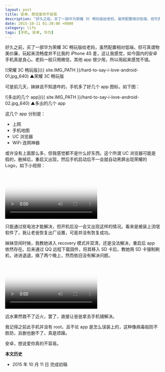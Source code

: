 ```yaml
---
layout: post
title: 安卓，想说爱你不容易
description: "好久之前，买了一部华为荣耀 3C 畅玩版给老妈，虽然配置相对低端，但可真谓物美价廉，玩起来流畅度并不比我的 iPhone 4S 差，这让我感觉，如今国内的安卓手机真是良心。老妈一般只用微信，其他 app 很少用，所以用起来感觉不错。"
date: 2015-10-11 01:30:00 +0800
category: life
tags: [手机, 安卓, 华为]
---
```


好久之前，买了一部华为荣耀 3C 畅玩版给老妈，虽然配置相对低端，但可真谓物美价廉，玩起来流畅度并不比我的 iPhone 4S 差，这让我感觉，如今国内的安卓手机真是良心。老妈一般只用微信，其他 app 很少用，所以用起来感觉不错。

![荣耀 3C 畅玩版]({{ site.IMG_PATH }}/hard-to-say-i-love-android-01.jpg_640)
&#9650;荣耀 3C 畅玩版

可是前几天，妹妹说不知道咋的，手机多了好几个 app 图标，如下图：

![多出的几个 app]({{ site.IMG_PATH }}/hard-to-say-i-love-android-02.jpg_640)
&#9650;多出的几个 app

这几个 app 分别是：

* 上网
* 手机地图
* UC 浏览器
* WiFi 连网神器

或许没有上面那么多，但我感觉都不是什么好东西。这个所谓 UC 浏览器可能是假的，删掉后，重启又出现，然后手机启动后不一会就自动黑屏出现荣耀的 Logo，如下小视频：

<video class="video" poster="{{ site.IMG_PATH }}/hard-to-say-i-love-android-03.jpg" controls="">
  <source src="{{ site.IMG_PATH }}/hard-to-say-i-love-android-01.mp4" type="video/mp4" />
  <source src="{{ site.IMG_PATH }}/hard-to-say-i-love-android-01.webm" type="video/webm" />
  <source src="{{ site.IMG_PATH }}/hard-to-say-i-love-android-01.ogv" type="video/ogg" />
  <embed src="{{ site.IMG_PATH }}/flvplayer.swf" allowFullScreen="true" FlashVars="vcastr_file={{ site.IMG_PATH }}/hard-to-say-i-love-android-01.flv&IsAutoPlay=0&IsContinue=1" quality="high" pluginspage="http://www.macromedia.com/go/getflashplayer" type="application/x-shockwave-flash" width="320" height="240"></embed>  
</video>

只能通过抠电池才能解决，但开机后没一会又出现这样的情况。看来是被装上流氓软件了，我让老爸恢复出厂设置，可是并没有恢复成功。

妹妹空闲时候，我教她进入 recovery 模式并双清，还是没法解决，重启后 app 依然存在。后来通过 QQ 远程下载固件，将其移入 SD 卡后，教她用 SD 卡强制刷机，进进退退，搞了两个晚上，然而依旧没有解决问题。

<video class="video" poster="{{ site.IMG_PATH }}/hard-to-say-i-love-android-04.jpg" controls="">
  <source src="{{ site.IMG_PATH }}/hard-to-say-i-love-android-02.mp4" type="video/mp4" />
  <source src="{{ site.IMG_PATH }}/hard-to-say-i-love-android-02.webm" type="video/webm" />
  <source src="{{ site.IMG_PATH }}/hard-to-say-i-love-android-02.ogv" type="video/ogg" />
  <embed src="{{ site.IMG_PATH }}/flvplayer.swf" allowFullScreen="true" FlashVars="vcastr_file={{ site.IMG_PATH }}/hard-to-say-i-love-android-02.flv&IsAutoPlay=0&IsContinue=1" quality="high" pluginspage="http://www.macromedia.com/go/getflashplayer" type="application/x-shockwave-flash" width="320" height="240"></embed>  
</video>

远水果然救不了近火，罢了，直接让爸爸拿去手机铺解决。

我记得之前此手机并没有 root，且不论 app 是怎么误装上的，这种像病毒般防不胜防，且删也删不了，真是烦躁。

安卓，想说爱你真的不容易。

**本文历史**

* 2015 年 10 月 11 日 完成初稿
